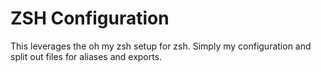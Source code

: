 # ZSH Configuration 

This leverages the oh my zsh setup for zsh. Simply my configuration and split out files for aliases and exports.